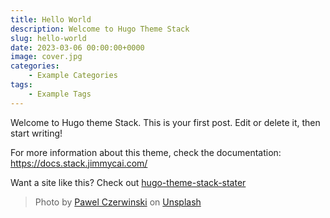 ```yaml
---
title: Hello World
description: Welcome to Hugo Theme Stack
slug: hello-world
date: 2023-03-06 00:00:00+0000
image: cover.jpg
categories:
    - Example Categories
tags:
    - Example Tags
---
```


Welcome to Hugo theme Stack. This is your first post. Edit or delete it, then start writing!

For more information about this theme, check the documentation: <https://docs.stack.jimmycai.com/>

Want a site like this? Check out [hugo-theme-stack-stater](https://github.com/CaiJimmy/hugo-theme-stack-starter)

> Photo by [Pawel Czerwinski](https://unsplash.com/@pawel_czerwinski) on [Unsplash](https://unsplash.com/)

